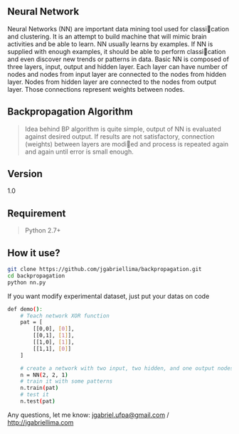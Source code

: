 Neural Network
---

Neural Networks (NN) are important data mining tool used for classication and clustering.
It is an attempt to build machine that will mimic brain activities and be able to learn.
NN usually learns by examples. If NN is supplied with enough examples, it should be able
to perform classication and even discover new trends or patterns in data. Basic NN is
composed of three layers, input, output and hidden layer. Each layer can have number
of nodes and nodes from input layer are connected to the nodes from hidden layer. Nodes
from hidden layer are connected to the nodes from output layer. Those connections represent
weights between nodes.

Backpropagation Algorithm
--
>Idea behind BP algorithm is quite simple, output of NN is evaluated against desired output. If results are not satisfactory, connection
(weights) between layers are modied and process is repeated again and again until error is
small enough.

Version
----

1.0

Requirement
----

> Python 2.7+


How it use?
-----------
```sh
git clone https://github.com/jgabriellima/backpropagation.git
cd backpropagation
python nn.py
```
If you want modify experimental dataset, just put your datas on code 
```sh
def demo():
    # Teach network XOR function
    pat = [
        [[0,0], [0]],
        [[0,1], [1]],
        [[1,0], [1]],
        [[1,1], [0]]
    ]

    # create a network with two input, two hidden, and one output nodes
    n = NN(2, 2, 1)
    # train it with some patterns
    n.train(pat)
    # test it
    n.test(pat)
```

Any questions, let me know: jgabriel.ufpa@gmail.com / http://jgabriellima.com

